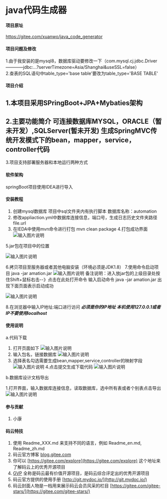 # java代码生成器

#### 项目原址
https://gitee.com/xuanwo/java_code_generator

#### 项目问题及修改
1.由于我安装的是mysql8，数据库驱动要修改一下（com.mysql.cj.jdbc.Driver————jdbc:...?serverTimezone=Asia/Shanghai&useSSL=false）  
2.查表的SQL语句中table_type='base table'要改为table_type='BASE TABLE'

#### 项目介绍
1.本项目采用SPringBoot+JPA+Mybaties架构
----------------------------------------------------------------------------------
2.主要功能简介
可连接数据库MYSQL，ORACLE（暂未开发）,SQLServer(暂未开发)
生成SpringMVC传统开发模式下的bean，mapper，service，controller代码
-----------------------------------------------------------------------------------
3.项目支持部署服务器和本地运行两种方式



#### 软件架构
springBoot项目使用IDEA进行导入


#### 安装教程

1. 创建mysql数据库 项目中sql文件夹内有执行脚本 数据库名称：automation
2. 修改appliaction.yml中数据库连接信息，端口号，生成日志历史文件夹路径file.url
3. 在IEDA中使用mvn命令进行打包 mvn clean package
4.打包成功界面
![输入图片说明](https://gitee.com/uploads/images/2018/0604/091444_e22a15bd_424304.png "1.png")

5.jar包在项目中的位置

![输入图片说明](https://gitee.com/uploads/images/2018/0604/091539_b5066fb2_424304.png "屏幕截图.png")

6.拷贝项目至服务器或者其他电脑安装（环境必须是JDK1.8）
7.使用命令启动项目 java -jar amation.jar
![输入图片说明](https://gitee.com/uploads/images/2018/0604/091816_88d3becd_424304.png "屏幕截图.png")
备注说明：进入放jar包的上级目录处按住Shift+鼠标右击--》点击在此处打开命令 输入启动命令  java -jar amation.jar 出现下面页面表示启动成功

![输入图片说明](https://gitee.com/uploads/images/2018/0604/092022_146c2dc3_424304.png "屏幕截图.png")

8.在浏览器中输入IP地址:端口进行访问
 **_必须是你的IP地址 本机使用127.0.0.1或者IP不要使用localhost_** 

#### 使用说明

a.代码下载

1. 打开页面如下
![输入图片说明](https://gitee.com/uploads/images/2018/0604/092306_5dc77fc0_424304.png "屏幕截图.png")
2. 输入包名，链接数据库
![输入图片说明](https://gitee.com/uploads/images/2018/0604/092606_71d87a43_424304.png "屏幕截图.png")
3. 选择表名勾选需要生成bean,mapper,service,controller的映射字段
![输入图片说明](https://images.gitee.com/uploads/images/2019/0211/093031_aab2f72f_424304.png "屏幕截图.png")
4.点击提交生成下载代码
![输入图片说明](https://images.gitee.com/uploads/images/2019/0211/093524_11d879b5_424304.png "屏幕截图.png")


b.数据库设计文档导出

1.打开界面，输入数据库连接信息，读取数据库，选中所有表或者个别表点击导出
![输入图片说明](https://images.gitee.com/uploads/images/2019/0211/093805_3aa9fe94_424304.png "屏幕截图.png")


#### 参与贡献

1. 小康


#### 码云特技

1. 使用 Readme\_XXX.md 来支持不同的语言，例如 Readme\_en.md, Readme\_zh.md
2. 码云官方博客 [blog.gitee.com](https://blog.gitee.com)
3. 你可以 [https://gitee.com/explore](https://gitee.com/explore) 这个地址来了解码云上的优秀开源项目
4. [GVP](https://gitee.com/gvp) 全称是码云最有价值开源项目，是码云综合评定出的优秀开源项目
5. 码云官方提供的使用手册 [http://git.mydoc.io/](http://git.mydoc.io/)
6. 码云封面人物是一档用来展示码云会员风采的栏目 [https://gitee.com/gitee-stars/](https://gitee.com/gitee-stars/)
